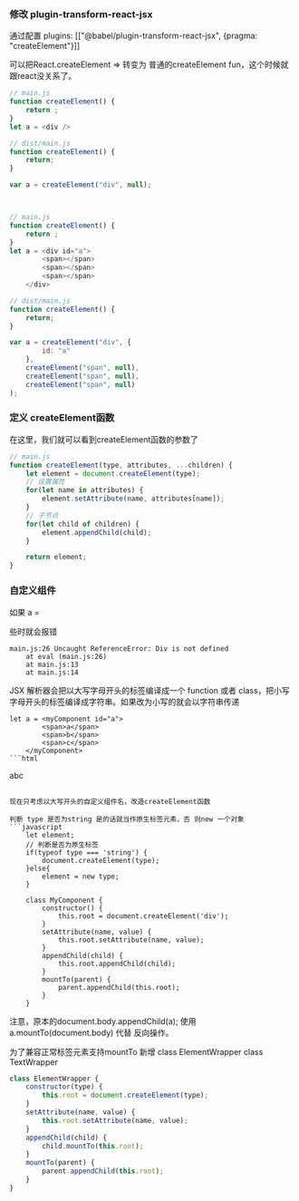 
### 修改 plugin-transform-react-jsx 

通过配置
plugins: [["@babel/plugin-transform-react-jsx", {pragma: "createElement"}]]

可以把React.createElement => 转变为 普通的createElement fun，这个时候就跟react没关系了。


```javascript
// main.js
function createElement() {
    return ;
}
let a = <div />

// dist/main.js
function createElement() {
    return;
}

var a = createElement("div", null);



// main.js
function createElement() {
    return ;
}
let a = <div id="a">
        <span></span>
        <span></span>
        <span></span>
    </div>

// dist/main.js
function createElement() {
    return;
}

var a = createElement("div", {
        id: "a"
    }, 
    createElement("span", null), 
    createElement("span", null),
    createElement("span", null)
);


```

### 定义 createElement函数

在这里，我们就可以看到createElement函数的参数了
```javascript
// main.js
function createElement(type, attributes, ...children) {
    let element = document.createElement(type);
    // 设置属性
    for(let name in attributes) {
        element.setAttribute(name, attributes[name]);
    }
    // 子节点
    for(let child of children) {
        element.appendChild(child);
    }

    return element;
}
```


### 自定义组件

如果 a = <Div>

些时就会报错
```
main.js:26 Uncaught ReferenceError: Div is not defined
    at eval (main.js:26)
    at main.js:13
    at main.js:14
```
JSX 解析器会把以大写字母开头的标签编译成一个 function 或者 class，把小写字母开头的标签编译成字符串。如果改为小写的就会以字符串传递
```
let a = <myComponent id="a">
        <span>a</span>
        <span>b</span>
        <span>c</span>
    </myComponent>
```html
```
<mycomponent id="a"><span>a</span><span>b</span><span>c</span></mycomponent>
```

现在只考虑以大写开头的自定义组件名，改造createElement函数

判断 type 是否为string 是的话就当作原生标签元素，否 则new 一个对象
```javascript
    let element;
    // 判断是否为原生标签
    if(typeof type === 'string') {
        document.createElement(type);
    }else{
        element = new type;
    }

    class MyComponent {
        constructor() {
            this.root = document.createElement('div');
        }
        setAttribute(name, value) {
            this.root.setAttribute(name, value);
        }
        appendChild(child) {
            this.root.appendChild(child);
        }
        mountTo(parent) {
            parent.appendChild(this.root);
        }
    }
```

注意，原本的document.body.appendChild(a);  使用a.mountTo(document.body) 代替 反向操作。

为了兼容正常标签元素支持mountTo 新增 class ElementWrapper class  TextWrapper
```javascript
class ElementWrapper {
    constructor(type) {
        this.root = document.createElement(type);
    }
    setAttribute(name, value) {
        this.root.setAttribute(name, value);
    }
    appendChild(child) {
        child.mountTo(this.root);
    }
    mountTo(parent) {
        parent.appendChild(this.root);
    }
}
```








